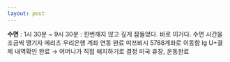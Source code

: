 ```yaml
---
layout: post
---
```

**수면** : 1시 30분 ~ 9시 30분 : 한번깨지 않고 깊게 잠들었다. 바로 이거다. 수면 시간을 조금씩 땡기자 
메리츠 우리은행 계좌 연동 완료
미쯔비시 5788계좌로 이동함
lg U+결제 내역확인 완료 → 어머니가 직접 해지하기로 결정
미국 휴장, 운동완료